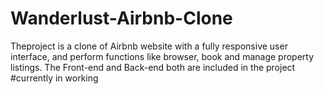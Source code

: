 # Wanderlust-Airbnb-Clone
Theproject is a clone of Airbnb website with a fully responsive user interface, and perform functions like browser,  book and manage property listings. The Front-end and Back-end both are included in the project
#currently in working
